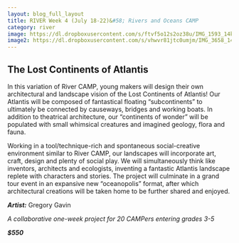 ```yaml
---
layout: blog_full_layout
title: RIVER Week 4 (July 18-22)&#58; Rivers and Oceans CAMP
category: river
image: https://dl.dropboxusercontent.com/s/ftvf5o12s2oz38u/IMG_1593_14k.jpg?dl=0
image2: https://dl.dropboxusercontent.com/s/vhwvr81jtc0umjm/IMG_3658_14k.jpg?dl=0
---
```


## The Lost Continents of Atlantis

In this variation of River CAMP, young makers will design their own architectural and landscape vision of the Lost Continents of Atlantis!  Our Atlantis will be composed of fantastical floating “subcontinents” to ultimately be connected by causeways, bridges and working boats. In addition to theatrical architecture, our “continents of wonder” will be populated with small whimsical creatures and imagined geology, flora and fauna. 

Working in a tool/technique-rich and spontaneous social-creative environment similar to River CAMP, our landscapes will incorporate art, craft, design and plenty of social play. We will simultaneously think like inventors, architects and ecologists, inventing a fantastic Atlantis landscape replete with characters and stories.  The project will culminate in a grand tour event in an expansive new “oceanopolis” format, after which architectural creations will be taken home to be further shared and enjoyed. 

**_Artist:_** Gregory Gavin

*A collaborative one-week project for 20 CAMPers entering grades 3-5*

**_$550_**
